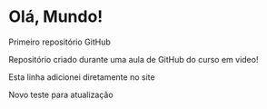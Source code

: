 # Olá, Mundo!
 Primeiro repositório GitHub

 Repositório criado durante uma aula de GitHub do curso em video!
 
 Esta linha adicionei diretamente no site
 
 Novo teste para atualização

